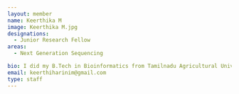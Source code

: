 ```yaml
---
layout: member
name: Keerthika M 
image: Keerthika M.jpg
designations: 
  - Junior Research Fellow
areas:
  - Next Generation Sequencing

bio: I did my B.Tech in Bioinformatics from Tamilnadu Agricultural University and M.Tech in Computational Biology from Anna University. I'm currently working as a JRF under Dr. Karthik Raman.My work focuses on developing computational pipeline for identifying the context of key mutations in cancer genomics. 
email: keerthiharinim@gmail.com
type: staff
---
```

